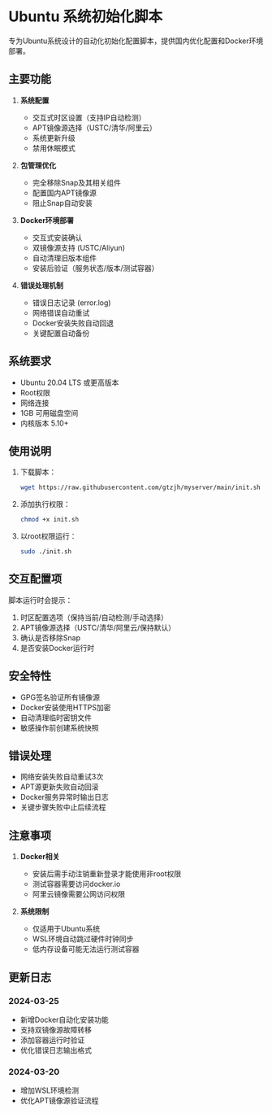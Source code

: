 # Ubuntu 系统初始化脚本

专为Ubuntu系统设计的自动化初始化配置脚本，提供国内优化配置和Docker环境部署。

## 主要功能

1. **系统配置**
   - 交互式时区设置（支持IP自动检测）
   - APT镜像源选择（USTC/清华/阿里云）
   - 系统更新升级
   - 禁用休眠模式

2. **包管理优化**
   - 完全移除Snap及其相关组件
   - 配置国内APT镜像源
   - 阻止Snap自动安装

3. **Docker环境部署**
   - 交互式安装确认
   - 双镜像源支持 (USTC/Aliyun)
   - 自动清理旧版本组件
   - 安装后验证（服务状态/版本/测试容器）

4. **错误处理机制**
   - 错误日志记录 (error.log)
   - 网络错误自动重试
   - Docker安装失败自动回退
   - 关键配置自动备份

## 系统要求

- Ubuntu 20.04 LTS 或更高版本
- Root权限
- 网络连接
- 1GB 可用磁盘空间
- 内核版本 5.10+

## 使用说明

1. 下载脚本：
   ```bash
   wget https://raw.githubusercontent.com/gtzjh/myserver/main/init.sh
   ```

2. 添加执行权限：
   ```bash
   chmod +x init.sh
   ```

3. 以root权限运行：
   ```bash
   sudo ./init.sh
   ```

## 交互配置项

脚本运行时会提示：
1. 时区配置选项（保持当前/自动检测/手动选择）
2. APT镜像源选择（USTC/清华/阿里云/保持默认）
3. 确认是否移除Snap
4. 是否安装Docker运行时

## 安全特性

- GPG签名验证所有镜像源
- Docker安装使用HTTPS加密
- 自动清理临时密钥文件
- 敏感操作前创建系统快照

## 错误处理

- 网络安装失败自动重试3次
- APT源更新失败自动回滚
- Docker服务异常时输出日志
- 关键步骤失败中止后续流程

## 注意事项

1. **Docker相关**
   - 安装后需手动注销重新登录才能使用非root权限
   - 测试容器需要访问docker.io
   - 阿里云镜像需要公网访问权限

2. **系统限制**
   - 仅适用于Ubuntu系统
   - WSL环境自动跳过硬件时钟同步
   - 低内存设备可能无法运行测试容器

## 更新日志

### 2024-03-25
- 新增Docker自动化安装功能
- 支持双镜像源故障转移
- 添加容器运行时验证
- 优化错误日志输出格式

### 2024-03-20
- 增加WSL环境检测
- 优化APT镜像源验证流程
